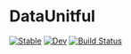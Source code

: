 # DataUnitful

[![Stable](https://img.shields.io/badge/docs-stable-blue.svg)](https://uriele.github.io/DataUnitful.jl/stable/)
[![Dev](https://img.shields.io/badge/docs-dev-blue.svg)](https://uriele.github.io/DataUnitful.jl/dev/)
[![Build Status](https://github.com/uriele/DataUnitful.jl/actions/workflows/CI.yml/badge.svg?branch=master)](https://github.com/uriele/DataUnitful.jl/actions/workflows/CI.yml?query=branch%3Amaster)
